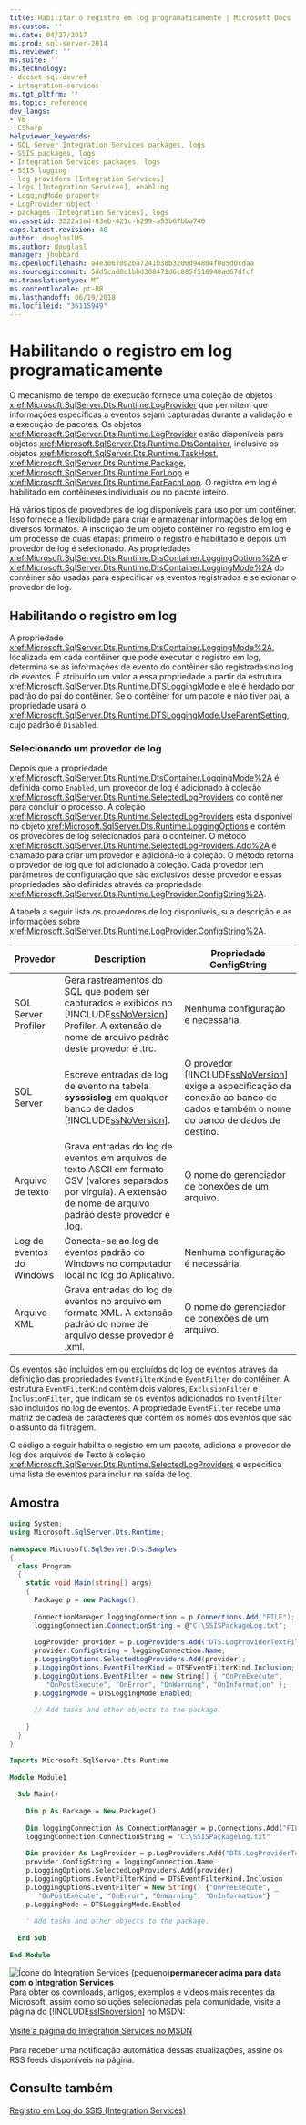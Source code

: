 ```yaml
---
title: Habilitar o registro em log programaticamente | Microsoft Docs
ms.custom: ''
ms.date: 04/27/2017
ms.prod: sql-server-2014
ms.reviewer: ''
ms.suite: ''
ms.technology:
- docset-sql-devref
- integration-services
ms.tgt_pltfrm: ''
ms.topic: reference
dev_langs:
- VB
- CSharp
helpviewer_keywords:
- SQL Server Integration Services packages, logs
- SSIS packages, logs
- Integration Services packages, logs
- SSIS logging
- log providers [Integration Services]
- logs [Integration Services], enabling
- LoggingMode property
- LogProvider object
- packages [Integration Services], logs
ms.assetid: 3222a1ed-83eb-421c-b299-a53b67bba740
caps.latest.revision: 48
author: douglaslMS
ms.author: douglasl
manager: jhubbard
ms.openlocfilehash: a4e30670b2ba7241b38b3200d94804f085d0cdaa
ms.sourcegitcommit: 5dd5cad0c1bbd308471d6c885f516948ad67dfcf
ms.translationtype: MT
ms.contentlocale: pt-BR
ms.lasthandoff: 06/19/2018
ms.locfileid: "36115949"
---
```

# <a name="enabling-logging-programmatically"></a>Habilitando o registro em log programaticamente
  O mecanismo de tempo de execução fornece uma coleção de objetos <xref:Microsoft.SqlServer.Dts.Runtime.LogProvider> que permitem que informações específicas a eventos sejam capturadas durante a validação e a execução de pacotes. Os objetos <xref:Microsoft.SqlServer.Dts.Runtime.LogProvider> estão disponíveis para objetos <xref:Microsoft.SqlServer.Dts.Runtime.DtsContainer>, inclusive os objetos <xref:Microsoft.SqlServer.Dts.Runtime.TaskHost>, <xref:Microsoft.SqlServer.Dts.Runtime.Package>, <xref:Microsoft.SqlServer.Dts.Runtime.ForLoop> e <xref:Microsoft.SqlServer.Dts.Runtime.ForEachLoop>. O registro em log é habilitado em contêineres individuais ou no pacote inteiro.  
  
 Há vários tipos de provedores de log disponíveis para uso por um contêiner. Isso fornece a flexibilidade para criar e armazenar informações de log em diversos formatos. A inscrição de um objeto contêiner no registro em log é um processo de duas etapas: primeiro o registro é habilitado e depois um provedor de log é selecionado. As propriedades <xref:Microsoft.SqlServer.Dts.Runtime.DtsContainer.LoggingOptions%2A> e <xref:Microsoft.SqlServer.Dts.Runtime.DtsContainer.LoggingMode%2A> do contêiner são usadas para especificar os eventos registrados e selecionar o provedor de log.  
  
## <a name="enabling-logging"></a>Habilitando o registro em log  
 A propriedade <xref:Microsoft.SqlServer.Dts.Runtime.DtsContainer.LoggingMode%2A>, localizada em cada contêiner que pode executar o registro em log, determina se as informações de evento do contêiner são registradas no log de eventos. É atribuído um valor a essa propriedade a partir da estrutura <xref:Microsoft.SqlServer.Dts.Runtime.DTSLoggingMode> e ele é herdado por padrão do pai do contêiner. Se o contêiner for um pacote e não tiver pai, a propriedade usará o <xref:Microsoft.SqlServer.Dts.Runtime.DTSLoggingMode.UseParentSetting>, cujo padrão é `Disabled`.  
  
### <a name="selecting-a-log-provider"></a>Selecionando um provedor de log  
 Depois que a propriedade <xref:Microsoft.SqlServer.Dts.Runtime.DtsContainer.LoggingMode%2A> é definida como `Enabled`, um provedor de log é adicionado à coleção <xref:Microsoft.SqlServer.Dts.Runtime.SelectedLogProviders> do contêiner para concluir o processo. A coleção <xref:Microsoft.SqlServer.Dts.Runtime.SelectedLogProviders> está disponível no objeto <xref:Microsoft.SqlServer.Dts.Runtime.LoggingOptions> e contém os provedores de log selecionados para o contêiner. O método <xref:Microsoft.SqlServer.Dts.Runtime.SelectedLogProviders.Add%2A> é chamado para criar um provedor e adicioná-lo à coleção. O método retorna o provedor de log que foi adicionado à coleção. Cada provedor tem parâmetros de configuração que são exclusivos desse provedor e essas propriedades são definidas através da propriedade <xref:Microsoft.SqlServer.Dts.Runtime.LogProvider.ConfigString%2A>.  
  
 A tabela a seguir lista os provedores de log disponíveis, sua descrição e as informações sobre <xref:Microsoft.SqlServer.Dts.Runtime.LogProvider.ConfigString%2A>.  
  
|Provedor|Description|Propriedade ConfigString|  
|--------------|-----------------|---------------------------|  
|SQL Server Profiler|Gera rastreamentos do SQL que podem ser capturados e exibidos no [!INCLUDE[ssNoVersion](../../includes/ssnoversion-md.md)] Profiler. A extensão de nome de arquivo padrão deste provedor é .trc.|Nenhuma configuração é necessária.|  
|SQL Server|Escreve entradas de log de evento na tabela **sysssislog** em qualquer banco de dados [!INCLUDE[ssNoVersion](../../includes/ssnoversion-md.md)].|O provedor [!INCLUDE[ssNoVersion](../../includes/ssnoversion-md.md)] exige a especificação da conexão ao banco de dados e também o nome do banco de dados de destino.|  
|Arquivo de texto|Grava entradas do log de eventos em arquivos de texto ASCII em formato CSV (valores separados por vírgula). A extensão de nome de arquivo padrão deste provedor é .log.|O nome do gerenciador de conexões de um arquivo.|  
|Log de eventos do Windows|Conecta-se ao log de eventos padrão do Windows no computador local no log do Aplicativo.|Nenhuma configuração é necessária.|  
|Arquivo XML|Grava entradas do log de eventos no arquivo em formato XML. A extensão padrão do nome de arquivo desse provedor é .xml.|O nome do gerenciador de conexões de um arquivo.|  
  
 Os eventos são incluídos em ou excluídos do log de eventos através da definição das propriedades `EventFilterKind` e `EventFilter` do contêiner. A estrutura `EventFilterKind` contém dois valores, `ExclusionFilter` e `InclusionFilter`, que indicam se os eventos adicionados no `EventFilter` são incluídos no log de eventos. A propriedade `EventFilter` recebe uma matriz de cadeia de caracteres que contém os nomes dos eventos que são o assunto da filtragem.  
  
 O código a seguir habilita o registro em um pacote, adiciona o provedor de log dos arquivos de Texto à coleção <xref:Microsoft.SqlServer.Dts.Runtime.SelectedLogProviders> e especifica uma lista de eventos para incluir na saída de log.  
  
## <a name="sample"></a>Amostra  
  
```csharp  
using System;  
using Microsoft.SqlServer.Dts.Runtime;  
  
namespace Microsoft.SqlServer.Dts.Samples  
{  
  class Program  
  {  
    static void Main(string[] args)  
    {  
      Package p = new Package();  
  
      ConnectionManager loggingConnection = p.Connections.Add("FILE");  
      loggingConnection.ConnectionString = @"C:\SSISPackageLog.txt";  
  
      LogProvider provider = p.LogProviders.Add("DTS.LogProviderTextFile.2");  
      provider.ConfigString = loggingConnection.Name;  
      p.LoggingOptions.SelectedLogProviders.Add(provider);  
      p.LoggingOptions.EventFilterKind = DTSEventFilterKind.Inclusion;  
      p.LoggingOptions.EventFilter = new String[] { "OnPreExecute",   
         "OnPostExecute", "OnError", "OnWarning", "OnInformation" };  
      p.LoggingMode = DTSLoggingMode.Enabled;  
  
      // Add tasks and other objects to the package.  
  
    }  
  }  
}  
```  
  
```vb  
Imports Microsoft.SqlServer.Dts.Runtime  
  
Module Module1  
  
  Sub Main()  
  
    Dim p As Package = New Package()  
  
    Dim loggingConnection As ConnectionManager = p.Connections.Add("FILE")  
    loggingConnection.ConnectionString = "C:\SSISPackageLog.txt"  
  
    Dim provider As LogProvider = p.LogProviders.Add("DTS.LogProviderTextFile.2")  
    provider.ConfigString = loggingConnection.Name  
    p.LoggingOptions.SelectedLogProviders.Add(provider)  
    p.LoggingOptions.EventFilterKind = DTSEventFilterKind.Inclusion  
    p.LoggingOptions.EventFilter = New String() {"OnPreExecute", _  
       "OnPostExecute", "OnError", "OnWarning", "OnInformation"}  
    p.LoggingMode = DTSLoggingMode.Enabled  
  
    ' Add tasks and other objects to the package.  
  
  End Sub  
  
End Module  
```  
  
![Ícone do Integration Services (pequeno)](../media/dts-16.gif "ícone do Integration Services (pequeno)")**permanecer acima para data com o Integration Services** <br /> Para obter os downloads, artigos, exemplos e vídeos mais recentes da Microsoft, assim como soluções selecionadas pela comunidade, visite a página do [!INCLUDE[ssISnoversion](../../includes/ssisnoversion-md.md)] no MSDN:<br /><br /> [Visite a página do Integration Services no MSDN](http://go.microsoft.com/fwlink/?LinkId=136655)<br /><br /> Para receber uma notificação automática dessas atualizações, assine os RSS feeds disponíveis na página.  
  
## <a name="see-also"></a>Consulte também  
 [Registro em Log do SSIS &#40;Integration Services&#41;](../performance/integration-services-ssis-logging.md)  
  
  